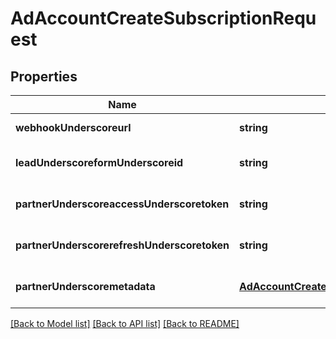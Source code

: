 # AdAccountCreateSubscriptionRequest

## Properties
Name | Type | Description | Notes
------------ | ------------- | ------------- | -------------
**webhookUnderscoreurl** | **string** | webhook_url | [default to null]
**leadUnderscoreformUnderscoreid** | **string** | Lead form ID | [optional] [default to null]
**partnerUnderscoreaccessUnderscoretoken** | **string** |  | [optional] [default to null]
**partnerUnderscorerefreshUnderscoretoken** | **string** |  | [optional] [default to null]
**partnerUnderscoremetadata** | [**AdAccountCreateSubscriptionRequestPartnerMetadata**](AdAccountCreateSubscriptionRequestPartnerMetadata.md) |  | [optional] [default to null]

[[Back to Model list]](../README.md#documentation-for-models) [[Back to API list]](../README.md#documentation-for-api-endpoints) [[Back to README]](../README.md)


